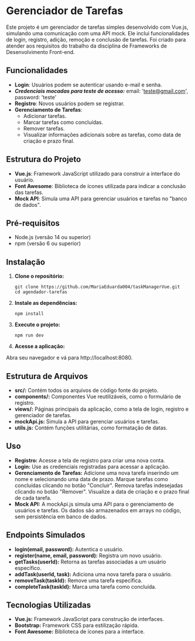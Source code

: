 # Gerenciador de Tarefas

Este projeto é um gerenciador de tarefas simples desenvolvido com Vue.js, simulando uma comunicação com uma API mock. Ele inclui funcionalidades de login, registro, adição, remoção e conclusão de tarefas. Foi criado para atender aos requisitos do trabalho da disciplina de Frameworks de Desenvolvimento Front-end.

## Funcionalidades

- **Login**: Usuários podem se autenticar usando e-mail e senha.
- ***Credenciais mocadas para teste de acesso:*** email: 'teste@gmail.com', password: 'teste'
- **Registro**: Novos usuários podem se registrar.
- **Gerenciamento de Tarefas**:
  - Adicionar tarefas.
  - Marcar tarefas como concluídas.
  - Remover tarefas.
  - Visualizar informações adicionais sobre as tarefas, como data de criação e prazo final.

## Estrutura do Projeto

- **Vue.js**: Framework JavaScript utilizado para construir a interface do usuário.
- **Font Awesome**: Biblioteca de ícones utilizada para indicar a conclusão das tarefas.
- **Mock API**: Simula uma API para gerenciar usuários e tarefas no "banco de dados".

## Pré-requisitos

- Node.js (versão 14 ou superior)
- npm (versão 6 ou superior)

## Instalação

1. **Clone o repositório:**

   ```
   git clone https://github.com/MariaEduarda004/taskManagerVue.git
   cd agendador-tarefas

2. **Instale as dependências:**

   ```
   npm install

3. **Execute o projeto:**

   ```
   npm run dev
4. **Acesse a aplicação:**

Abra seu navegador e vá para http://localhost:8080.

## Estrutura de Arquivos
- **src/:** Contém todos os arquivos de código fonte do projeto.
- **components/:** Componentes Vue reutilizáveis, como o formulário de registro.
- **views/:** Páginas principais da aplicação, como a tela de login, registro e gerenciador de tarefas.
- **mockApi.js:** Simula a API para gerenciar usuários e tarefas.
- **utils.js:** Contém funções utilitárias, como formatação de datas.
## Uso
- **Registro:** Acesse a tela de registro para criar uma nova conta.
- **Login:** Use as credenciais registradas para acessar a aplicação.
- **Gerenciamento de Tarefas:**
Adicione uma nova tarefa inserindo um nome e selecionando uma data de prazo.
Marque tarefas como concluídas clicando no botão "Concluir".
Remova tarefas indesejadas clicando no botão "Remover".
Visualize a data de criação e o prazo final de cada tarefa.
- **Mock API:**
A mockApi.js simula uma API para o gerenciamento de usuários e tarefas. Os dados são armazenados em arrays no código, sem persistência em banco de dados.

## Endpoints Simulados
- **login(email, password):** Autentica o usuário.
- **register(name, email, password):** Registra um novo usuário.
- **getTasks(userId):** Retorna as tarefas associadas a um usuário específico.
- **addTask(userId, task):** Adiciona uma nova tarefa para o usuário.
- **removeTask(taskId):** Remove uma tarefa específica.
- **completeTask(taskId):** Marca uma tarefa como concluída.
## Tecnologias Utilizadas
- **Vue.js:** Framework JavaScript para construção de interfaces.
- **Bootstrap:** Framework CSS para estilização rápida.
- **Font Awesome:** Biblioteca de ícones para a interface.
